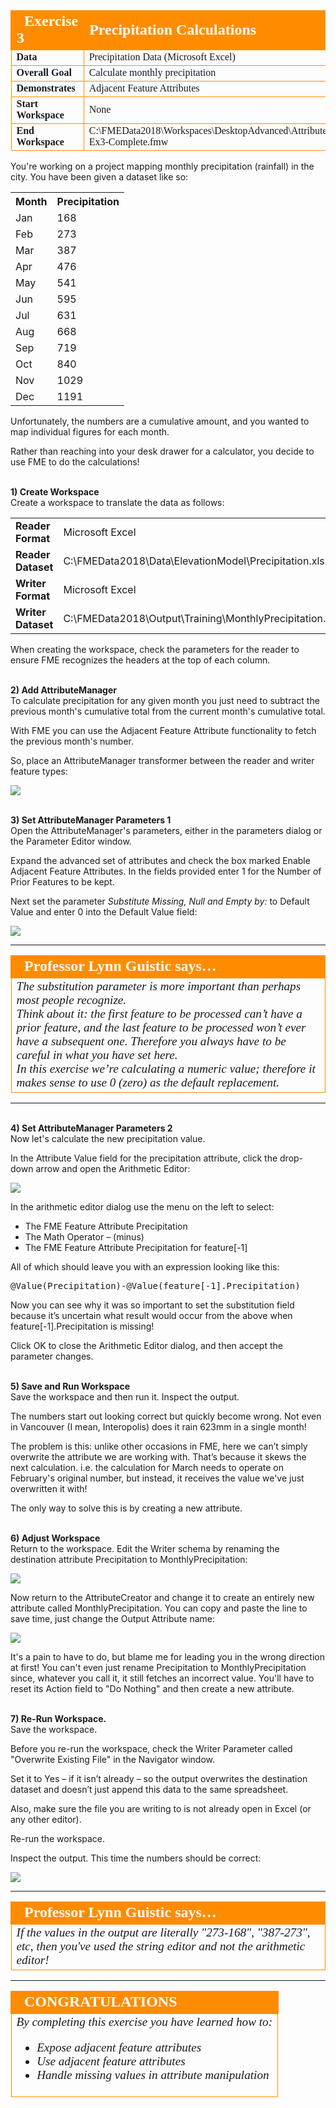 <!--Exercise Section-->


<table style="border-spacing: 0px;border-collapse: collapse;font-family:serif">
<tr>
<td style="vertical-align:middle;background-color:darkorange;border: 2px solid darkorange">
<i class="fa fa-cogs fa-lg fa-pull-left fa-fw" style="color:white;padding-right: 12px;vertical-align:text-top"></i>
<span style="color:white;font-size:x-large;font-weight: bold">Exercise 3</span>
</td>
<td style="border: 2px solid darkorange;background-color:darkorange;color:white">
<span style="color:white;font-size:x-large;font-weight: bold">Precipitation Calculations</span>
</td>
</tr>

<tr>
<td style="border: 1px solid darkorange; font-weight: bold">Data</td>
<td style="border: 1px solid darkorange">Precipitation Data (Microsoft Excel)</td>
</tr>

<tr>
<td style="border: 1px solid darkorange; font-weight: bold">Overall Goal</td>
<td style="border: 1px solid darkorange">Calculate monthly precipitation</td>
</tr>

<tr>
<td style="border: 1px solid darkorange; font-weight: bold">Demonstrates</td>
<td style="border: 1px solid darkorange">Adjacent Feature Attributes</td>
</tr>

<tr>
<td style="border: 1px solid darkorange; font-weight: bold">Start Workspace</td>
<td style="border: 1px solid darkorange">None</td>
</tr>

<tr>
<td style="border: 1px solid darkorange; font-weight: bold">End Workspace</td>
<td style="border: 1px solid darkorange">C:\FMEData2018\Workspaces\DesktopAdvanced\Attributes-Ex3-Complete.fmw</td>
</tr>

</table>


You're working on a project mapping monthly precipitation (rainfall) in the city. You have been given a dataset like so:

<table>
<tr><th>Month</th><th>Precipitation</th></tr>
<tr><td>Jan</td><td>168</td></tr>
<tr><td>Feb</td><td>273</td></tr>
<tr><td>Mar</td><td>387</td></tr>
<tr><td>Apr</td><td>476</td></tr>
<tr><td>May</td><td>541</td></tr>
<tr><td>Jun</td><td>595</td></tr>
<tr><td>Jul</td><td>631</td></tr>
<tr><td>Aug</td><td>668</td></tr>
<tr><td>Sep</td><td>719</td></tr>
<tr><td>Oct</td><td>840</td></tr>
<tr><td>Nov</td><td>1029</td></tr>
<tr><td>Dec</td><td>1191</td></tr>
</table>

Unfortunately, the numbers are a cumulative amount, and you wanted to map individual figures for each month. 

Rather than reaching into your desk drawer for a calculator, you decide to use FME to do the calculations!


<br>**1) Create Workspace**
<br>Create a workspace to translate the data as follows:

<table style="border: 0px">

<tr>
<td style="font-weight: bold">Reader Format</td>
<td style="">Microsoft Excel</td>
</tr>

<tr>
<td style="font-weight: bold">Reader Dataset</td>
<td style="">C:\FMEData2018\Data\ElevationModel\Precipitation.xlsx</td>
</tr>

<tr>
<td style="font-weight: bold">Writer Format</td>
<td style="">Microsoft Excel</td>
</tr>

<tr>
<td style="font-weight: bold">Writer Dataset</td>
<td style="">C:\FMEData2018\Output\Training\MonthlyPrecipitation.xlsx</td>
</tr>

</table>

When creating the workspace, check the parameters for the reader to ensure FME recognizes the headers at the top of each column.


<br>**2) Add AttributeManager**
<br>To calculate precipitation for any given month you just need to subtract the previous month's cumulative total from the current month's cumulative total.

With FME you can use the Adjacent Feature Attribute functionality to fetch the previous month's number.

So, place an AttributeManager transformer between the reader and writer feature types:

![](./Images/Img1.243.Ex3.InitialWorkspace.png)


<br>**3) Set AttributeManager Parameters 1**
<br>Open the AttributeManager's parameters, either in the parameters dialog or the Parameter Editor window. 

Expand the advanced set of attributes and check the box marked Enable Adjacent Feature Attributes. In the fields provided enter 1 for the Number of Prior Features to be kept.

Next set the parameter *Substitute Missing, Null and Empty by:* to Default Value and enter 0 into the Default Value field:

![](./Images/Img1.244.Ex3.AttributeManagerParameters1.png)

---

<table style="border-spacing: 0px">
<tr>
<td style="vertical-align:middle;background-color:darkorange;border: 2px solid darkorange">
<i class="fa fa-quote-left fa-lg fa-pull-left fa-fw" style="color:white;padding-right: 12px;vertical-align:text-top"></i>
<span style="color:white;font-size:x-large;font-weight: bold;font-family:serif">Professor Lynn Guistic says…</span>
</td>
</tr>

<tr>
<td style="border: 1px solid darkorange">
<span style="font-family:serif; font-style:italic; font-size:larger">
The substitution parameter is more important than perhaps most people recognize.
<br>Think about it: the first feature to be processed can’t have a prior feature,
and the last feature to be processed won’t ever have a subsequent one. Therefore you always have to be careful in what you have set here. 
<br>In this exercise we’re calculating a numeric value; therefore it makes sense to use 0 (zero) as the
default replacement.
</span>
</td>
</tr>
</table>
 
---

<br>**4) Set AttributeManager Parameters 2**
<br>Now let's calculate the new precipitation value.

In the Attribute Value field for the precipitation attribute, click the drop-down arrow and open the Arithmetic Editor:

![](./Images/Img1.245.Ex3.AttributeManagerParameters2.png) 

In the arithmetic editor dialog use the menu on the left to select:

- The FME Feature Attribute Precipitation
- The Math Operator – (minus)
- The FME Feature Attribute Precipitation for feature[-1]

All of which should leave you with an expression looking like this:

<pre>
@Value(Precipitation)-@Value(feature[-1].Precipitation)
</pre>

Now you can see why it was so important to set the substitution field because it’s uncertain what result would occur from the above when feature[-1].Precipitation is missing!

Click OK to close the Arithmetic Editor dialog, and then accept the parameter changes.


<br>**5) Save and Run Workspace**
<br>Save the workspace and then run it. Inspect the output.

The numbers start out looking correct but quickly become wrong. Not even in Vancouver (I mean, Interopolis) does it rain 623mm in a single month!

The problem is this: unlike other occasions in FME, here we can’t simply overwrite the attribute we are working with. That’s because it skews the next calculation. i.e. the calculation for March needs to operate on February's original number, but instead, it receives the value we've just overwritten it with!

The only way to solve this is by creating a new attribute.


<br>**6) Adjust Workspace**
<br>Return to the workspace. Edit the Writer schema by renaming the destination attribute Precipitation to MonthlyPrecipitation:

![](./Images/Img1.247.Ex3.UpdatedWriterSchema.png)

Now return to the AttributeCreator and change it to create an entirely new attribute called MonthlyPrecipitation. You can copy and paste the line to save time, just change the Output Attribute name:

![](./Images/Img1.248.Ex3.UpdatedAttributeManager.png) 

It's a pain to have to do, but blame me for leading you in the wrong direction at first! You can't even just rename Precipitation to MonthlyPrecipitation since, whatever you call it, it still fetches an incorrect value. You'll have to reset its Action field to "Do Nothing" and then create a new attribute.


<br>**7) Re-Run Workspace.**
<br>Save the workspace.

Before you re-run the workspace, check the Writer Parameter called "Overwrite Existing File" in the Navigator window.

Set it to Yes – if it isn’t already – so the output overwrites the destination dataset and doesn’t just append this data to the same spreadsheet.

Also, make sure the file you are writing to is not already open in Excel (or any other editor).

Re-run the workspace.

Inspect the output. This time the numbers should be correct:

![](./Images/Img1.249.Ex3.OutputData.png)

---

<table style="border-spacing: 0px">
<tr>
<td style="vertical-align:middle;background-color:darkorange;border: 2px solid darkorange">
<i class="fa fa-quote-left fa-lg fa-pull-left fa-fw" style="color:white;padding-right: 12px;vertical-align:text-top"></i>
<span style="color:white;font-size:x-large;font-weight: bold;font-family:serif">Professor Lynn Guistic says…</span>
</td>
</tr>

<tr>
<td style="border: 1px solid darkorange">
<span style="font-family:serif; font-style:italic; font-size:larger">
If the values in the output are literally "273-168", "387-273", etc, then you've used the string editor and not the arithmetic editor!
</span>
</td>
</tr>
</table>

---

<!--Exercise Congratulations Section--> 

<table style="border-spacing: 0px">
<tr>
<td style="vertical-align:middle;background-color:darkorange;border: 2px solid darkorange">
<i class="fa fa-thumbs-o-up fa-lg fa-pull-left fa-fw" style="color:white;padding-right: 12px;vertical-align:text-top"></i>
<span style="color:white;font-size:x-large;font-weight: bold;font-family:serif">CONGRATULATIONS</span>
</td>
</tr>

<tr>
<td style="border: 1px solid darkorange">
<span style="font-family:serif; font-style:italic; font-size:larger">
By completing this exercise you have learned how to:
<ul><li>Expose adjacent feature attributes</li>
<li>Use adjacent feature attributes</li>
<li>Handle missing values in attribute manipulation</li></ul>
</span>
</td>
</tr>
</table>